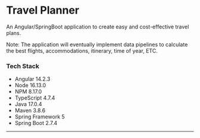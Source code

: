 # Travel Planner

An Angular/SpringBoot application to create easy and cost-effective travel plans.

Note: The application will eventually implement data pipelines to calculate the best flights, accommodations, itinerary, time of year, ETC.

### Tech Stack

* Angular 14.2.3
* Node 16.13.0
* NPM 8.17.0
* TypeScript 4.7.4
* Java 17.0.4
* Maven 3.8.6
* Spring Framework 5
* Spring Boot 2.7.4

---
